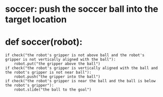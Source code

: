 # soccer: push the soccer ball into the target location
# def soccer(robot):
    if check("the robot's gripper is not above ball and the robot's gripper is not vertically aligned with the ball"):
        robot.put("the gripper above the ball")
    if check("the robot's gripper is vertically aligned with the ball and the robot's gripper is not near ball"):
        robot.push("the gripper into the ball")
    if check("the robot's gripper is near the ball and the ball is below the robot's gripper"):
        robot.slide("the ball to the goal")